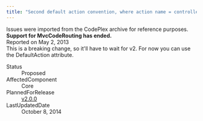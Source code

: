 ```yaml
---
title: "Second default action convention, where action name = controller name #1149"
---
```

<div class="note">
   Issues were imported from the CodePlex archive for reference purposes. <b>Support for MvcCodeRouting has ended.</b></div>
<div class="issue-report">
   <div class="issue-header">Reported on 
      <time datetime="2013-05-02T09:05:18.403-07:00" title="2013-05-02T09:05:18.403-07:00">May 2, 2013</time>
   </div>
   <div class="issue-message" markdown="1">This is a breaking change, so it'll have to wait for v2. For now you can use the DefaultAction attribute.
      
   </div>
   <div class="issue-footer">
      <dl>
         <dt>Status</dt>
         <dd>Proposed</dd>
         <dt>AffectedComponent</dt>
         <dd>Core</dd>
         <dt>PlannedForRelease</dt>
         <dd><a href="https://github.com/maxtoroq/MvcCodeRouting/releases/tag/v2.0.0">v2.0.0</a></dd>
         <dt>LastUpdatedDate</dt>
         <dd>
            <time datetime="2014-10-08T11:59:21.793-07:00" title="2014-10-08T11:59:21.793-07:00">October 8, 2014</time>
         </dd>
      </dl>
   </div>
</div>
